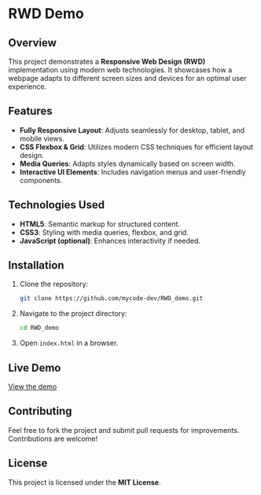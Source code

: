 # RWD Demo

## Overview
This project demonstrates a **Responsive Web Design (RWD)** implementation using modern web technologies. It showcases how a webpage adapts to different screen sizes and devices for an optimal user experience.

## Features
- **Fully Responsive Layout**: Adjusts seamlessly for desktop, tablet, and mobile views.
- **CSS Flexbox & Grid**: Utilizes modern CSS techniques for efficient layout design.
- **Media Queries**: Adapts styles dynamically based on screen width.
- **Interactive UI Elements**: Includes navigation menus and user-friendly components.

## Technologies Used
- **HTML5**: Semantic markup for structured content.
- **CSS3**: Styling with media queries, flexbox, and grid.
- **JavaScript (optional)**: Enhances interactivity if needed.

## Installation
1. Clone the repository:
   ```sh
   git clone https://github.com/mycode-dev/RWD_demo.git
   ```
2. Navigate to the project directory:
   ```sh
   cd RWD_demo
   ```
3. Open `index.html` in a browser.

## Live Demo
[View the demo](https://mycode-dev.github.io/RWD_demo/)

## Contributing
Feel free to fork the project and submit pull requests for improvements. Contributions are welcome!

## License
This project is licensed under the **MIT License**.
